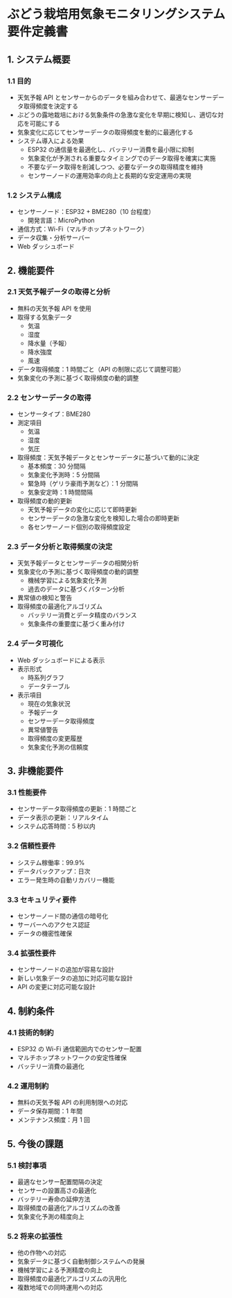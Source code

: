 # ぶどう栽培用気象モニタリングシステム要件定義書

## 1. システム概要

### 1.1 目的

- 天気予報 API とセンサーからのデータを組み合わせて、最適なセンサーデータ取得頻度を決定する
- ぶどうの露地栽培における気象条件の急激な変化を早期に検知し、適切な対応を可能にする
- 気象変化に応じてセンサーデータの取得頻度を動的に最適化する
- システム導入による効果
  - ESP32 の通信量を最適化し、バッテリー消費を最小限に抑制
  - 気象変化が予測される重要なタイミングでのデータ取得を確実に実施
  - 不要なデータ取得を削減しつつ、必要なデータの取得精度を維持
  - センサーノードの運用効率の向上と長期的な安定運用の実現

### 1.2 システム構成

- センサーノード：ESP32 + BME280（10 台程度）
  - 開発言語：MicroPython
- 通信方式：Wi-Fi（マルチホップネットワーク）
- データ収集・分析サーバー
- Web ダッシュボード

## 2. 機能要件

### 2.1 天気予報データの取得と分析

- 無料の天気予報 API を使用
- 取得する気象データ
  - 気温
  - 湿度
  - 降水量（予報）
  - 降水強度
  - 風速
- データ取得頻度：1 時間ごと（API の制限に応じて調整可能）
- 気象変化の予測に基づく取得頻度の動的調整

### 2.2 センサーデータの取得

- センサータイプ：BME280
- 測定項目
  - 気温
  - 湿度
  - 気圧
- 取得頻度：天気予報データとセンサーデータに基づいて動的に決定
  - 基本頻度：30 分間隔
  - 気象変化予測時：5 分間隔
  - 緊急時（ゲリラ豪雨予測など）：1 分間隔
  - 気象安定時：1 時間間隔
- 取得頻度の動的更新
  - 天気予報データの変化に応じて即時更新
  - センサーデータの急激な変化を検知した場合の即時更新
  - 各センサーノード個別の取得頻度設定

### 2.3 データ分析と取得頻度の決定

- 天気予報データとセンサーデータの相関分析
- 気象変化の予測に基づく取得頻度の動的調整
  - 機械学習による気象変化予測
  - 過去のデータに基づくパターン分析
- 異常値の検知と警告
- 取得頻度の最適化アルゴリズム
  - バッテリー消費とデータ精度のバランス
  - 気象条件の重要度に基づく重み付け

### 2.4 データ可視化

- Web ダッシュボードによる表示
- 表示形式
  - 時系列グラフ
  - データテーブル
- 表示項目
  - 現在の気象状況
  - 予報データ
  - センサーデータ取得頻度
  - 異常値警告
  - 取得頻度の変更履歴
  - 気象変化予測の信頼度

## 3. 非機能要件

### 3.1 性能要件

- センサーデータ取得頻度の更新：1 時間ごと
- データ表示の更新：リアルタイム
- システム応答時間：5 秒以内

### 3.2 信頼性要件

- システム稼働率：99.9%
- データバックアップ：日次
- エラー発生時の自動リカバリー機能

### 3.3 セキュリティ要件

- センサーノード間の通信の暗号化
- サーバーへのアクセス認証
- データの機密性確保

### 3.4 拡張性要件

- センサーノードの追加が容易な設計
- 新しい気象データの追加に対応可能な設計
- API の変更に対応可能な設計

## 4. 制約条件

### 4.1 技術的制約

- ESP32 の Wi-Fi 通信範囲内でのセンサー配置
- マルチホップネットワークの安定性確保
- バッテリー消費の最適化

### 4.2 運用制約

- 無料の天気予報 API の利用制限への対応
- データ保存期間：1 年間
- メンテナンス頻度：月 1 回

## 5. 今後の課題

### 5.1 検討事項

- 最適なセンサー配置間隔の決定
- センサーの設置高さの最適化
- バッテリー寿命の延伸方法
- 取得頻度の最適化アルゴリズムの改善
- 気象変化予測の精度向上

### 5.2 将来の拡張性

- 他の作物への対応
- 気象データに基づく自動制御システムへの発展
- 機械学習による予測精度の向上
- 取得頻度の最適化アルゴリズムの汎用化
- 複数地域での同時運用への対応

